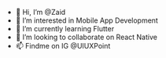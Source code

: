 - 👋 Hi, I’m @Zaid
- 👀 I’m interested in Mobile App Development
- 🌱 I’m currently learning Flutter
- 💞️ I’m looking to collaborate on React Native
- 📫 Findme on IG @UIUXPoint

<!---
ZaidTryngo/ZaidTryngo is a ✨ special ✨ repository because its `README.md` (this file) appears on your GitHub profile.
You can click the Preview link to take a look at your changes.
--->
